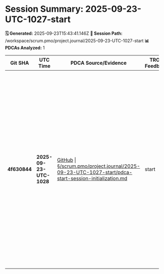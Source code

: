 # Session Summary: 2025-09-23-UTC-1027-start

**🗓️ Generated:** 2025-09-23T15:43:41.146Z
**📁 Session Path:** /workspace/scrum.pmo/project.journal/2025-09-23-UTC-1027-start
**📊 PDCAs Analyzed:** 1

| **Git SHA** | **UTC Time** | **PDCA Source/Evidence** | **TRON Feedback** | **QA Decisions** | **Achievement** |
|-------------|--------------|--------------------------|-------------------|------------------|----------------|
| **4f630844** | **2025-09-23-UTC-1028** | [GitHub](https://github.com/Cerulean-Circle-GmbH/Web4Articles/blob/4f630844/scrum.pmo/project.journal/2025-09-23-UTC-1027-start/pdca-start-session-initialization.md) \| [§/scrum.pmo/project.journal/2025-09-23-UTC-1027-start/pdca-start-session-initialization.md](scrum.pmo/project.journal/2025-09-23-UTC-1027-start/pdca-start-session-initialization.md) | start | - [x] Main Branch Reset: Successfully switched from cursor/start-background-process-7360 to main - [x] Session Creation: Created new session directory following standard naming convention - [ ] Role Definition: Determine specific role for this session (ScrumMaster vs other roles) - [ ] Next Steps: Define objectives for this start session | Start - Session Initialization and Main Branch Reset |
